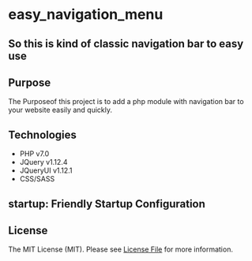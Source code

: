 # easy_navigation_menu
## So this is kind of classic navigation bar to easy use

## Purpose
The Purposeof this project is to add a php module with navigation bar 
    to your website easily and quickly.

## Technologies
<ul>
    <li>PHP v7.0</li>
    <li>JQuery v1.12.4</li>
    <li>JQueryUI v1.12.1</li>
    <li>CSS/SASS</li>
</ul>

## startup: Friendly Startup Configuration


## License

The MIT License (MIT). Please see [License File](LICENSE.md) for more information.

